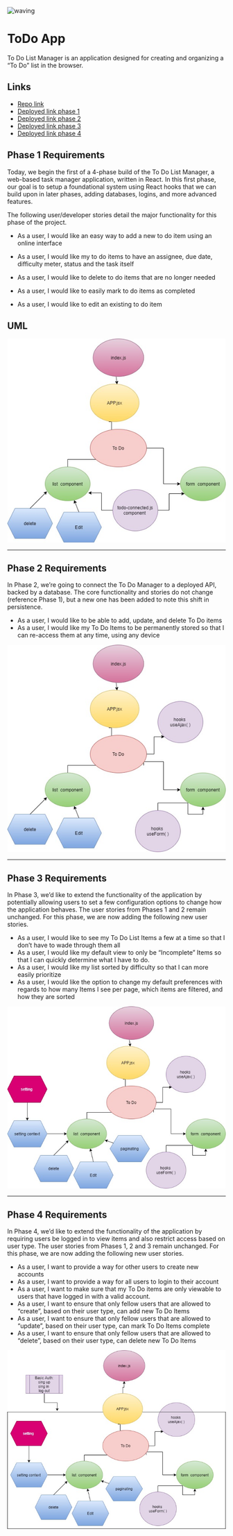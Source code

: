 
![waving](https://capsule-render.vercel.app/api?type=waving&height=250&text=ToDo%20App&fontAlign=80&fontAlignY=40&color=gradient)


# ToDo App


To Do List Manager is an application designed for creating and organizing a “To Do” list in the browser.

## Links

* [Repo link](https://github.com/engnour94/todo)
* [Deployed link phase 1](https://60da72f028641d00b305c9df--keen-aryabhata-e8a96a.netlify.app/)
* [Deployed link phase 2](https://60dbc8c68cf74c15374f199a--awesome-fermat-00f7d2.netlify.app/)
* [Deployed link phase 3](https://60df7f23650c2e66926e0551--gallant-cori-f97a57.netlify.app/)
* [Deployed link phase 4]()


## Phase 1 Requirements
Today, we begin the first of a 4-phase build of the To Do List Manager, a web-based task manager application, written in React. In this first phase, our goal is to setup a foundational system using React hooks that we can build upon in later phases, adding databases, logins, and more advanced features.

The following user/developer stories detail the major functionality for this phase of the project.

* As a user, I would like an easy way to add a new to do item using an online interface

* As a user, I would like my to do items to have an assignee, due date, difficulty meter, status and the task itself

* As a user, I would like to delete to do items that are no longer needed

* As a user, I would like to easily mark to do items as completed

* As a user, I would like to edit an existing to do item



## UML

![UML](todo.jpg)


---

## Phase 2 Requirements
In Phase 2, we’re going to connect the To Do Manager to a deployed API, backed by a database. The core functionality and stories do not change (reference Phase 1), but a new one has been added to note this shift in persistence.

* As a user, I would like to be able to add, update, and delete To Do items
* As a user, I would like my To Do Items to be permanently stored so that I can re-access them at any time, using any device

![UML](todo1.jpg)

---
## Phase 3 Requirements
In Phase 3, we’d like to extend the functionality of the application by potentially allowing users to set a few configuration options to change how the application behaves. The user stories from Phases 1 and 2 remain unchanged. For this phase, we are now adding the following new user stories.

* As a user, I would like to see my To Do List Items a few at a time so that I don’t have to wade through them all
* As a user, I would like my default view to only be “Incomplete” Items so that I can quickly determine what I have to do.
* As a user, I would like my list sorted by difficulty so that I can more easily prioritize
* As a user, I would like the option to change my default preferences with regards to how many Items I see per page, which items are filtered, and how they are sorted

![UML](todo2.jpg)
 
 ---

## Phase 4 Requirements
In Phase 4, we’d like to extend the functionality of the application by requiring users be logged in to view items and also restrict access based on user type. The user stories from Phases 1, 2 and 3 remain unchanged. For this phase, we are now adding the following new user stories.

* As a user, I want to provide a way for other users to create new accounts
* As a user, I want to provide a way for all users to login to their account
* As a user, I want to make sure that my To Do items are only viewable to users that have logged in with a valid account.
* As a user, I want to ensure that only fellow users that are allowed to “create”, based on their user type, can add new To Do Items
* As a user, I want to ensure that only fellow users that are allowed to “update”, based on their user type, can mark To Do Items complete
* As a user, I want to ensure that only fellow users that are allowed to “delete”, based on their user type, can delete new To Do Items

![UML](todo3.jpg)